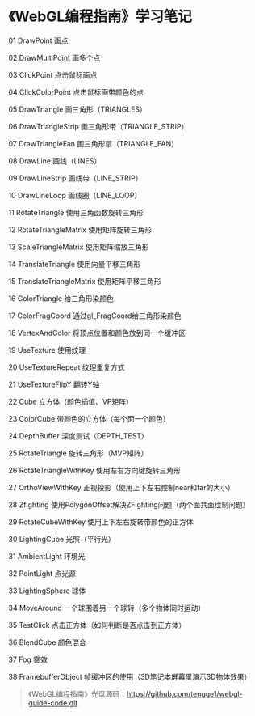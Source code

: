 # 《WebGL编程指南》学习笔记

01 DrawPoint 画点

02 DrawMultiPoint 画多个点

03 ClickPoint 点击鼠标画点

04 ClickColorPoint 点击鼠标画带颜色的点

05 DrawTriangle 画三角形（TRIANGLES）

06 DrawTriangleStrip 画三角形带（TRIANGLE_STRIP）

07 DrawTriangleFan 画三角形扇（TRIANGLE_FAN）

08 DrawLine 画线（LINES）

09 DrawLineStrip 画线带（LINE_STRIP）

10 DrawLineLoop 画线圈（LINE_LOOP）

11 RotateTriangle 使用三角函数旋转三角形

12 RotateTriangleMatrix 使用矩阵旋转三角形

13 ScaleTriangleMatrix 使用矩阵缩放三角形

14 TranslateTriangle 使用向量平移三角形

15 TranslateTriangleMatrix 使用矩阵平移三角形

16 ColorTriangle 给三角形染颜色

17 ColorFragCoord 通过gl_FragCoord给三角形染颜色

18 VertexAndColor 将顶点位置和颜色放到同一个缓冲区

19 UseTexture 使用纹理

20 UseTextureRepeat 纹理重复方式

21 UseTextureFlipY 翻转Y轴

22 Cube 立方体（颜色插值、VP矩阵）

23 ColorCube 带颜色的立方体（每个面一个颜色）

24 DepthBuffer 深度测试（DEPTH_TEST）

25 RotateTriangle 旋转三角形（MVP矩阵）

26 RotateTriangleWithKey 使用左右方向键旋转三角形

27 OrthoViewWithKey 正视投影（使用上下左右控制near和far的大小）

28 Zfighting 使用PolygonOffset解决ZFighting问题（两个面共面绘制问题）

29 RotateCubeWithKey 使用上下左右旋转带颜色的正方体

30 LightingCube 光照（平行光）

31 AmbientLight 环境光

32 PointLight 点光源

33 LightingSphere 球体

34 MoveAround 一个球围着另一个球转（多个物体同时运动）

35 TestClick 点击正方体（如何判断是否点击到正方体）

36 BlendCube 颜色混合

37 Fog 雾效

38 FramebufferObject 帧缓冲区的使用（3D笔记本屏幕里演示3D物体效果）

> 《WebGL编程指南》光盘源码：https://github.com/tengge1/webgl-guide-code.git
